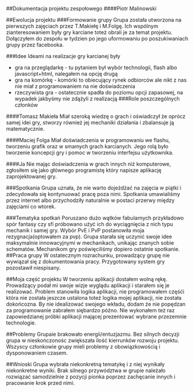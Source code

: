 ##Dokumentacja projektu zespołowego 
####Piotr Malinowski


##Ewolucja projektu
###Formowanie grupy
Grupa została utworzona na pierwszych zajęciach przez T.Makiełę i M.Folgę. Ich wspólnym zianteresowaniem były gry karciane toteż obrali je za temat projektu.
Dołączyłem do zespołu w tydzien po jego uformowaniu po poszukiwaniach grupy przez facebooka.

###Idee
Ideami na realizacje gry karcianej były
- gra na przeglądarkę - tu pytaniem był wybór technologii, flash albo javascript+html, nalegałem na opcję drugą
- gra na komórkę - komórki to obiecujący rynek odbiorców ale nikt z nas nie miał z programowaniem na nie doświadczenia
- rzeczywista gra - ostatecznie spadła do poziomu opcji zapasowej, na wypadek jakbyśmy nie zdążyli z realizacją
###Role poszczególnych członków

####Tomasz Makieła
Miał szeroką wiedzę o grach i oświadczył że oprócz samej idei gry, stworzy również jej mechaniki działania i zbalansuje ją matematycznie.

####Maciej Folga
Miał doświadczenia w programowaniu we flashu, tworzeniu grafik oraz w smamych grach karcianych. Jego rolą było tworzenie koncepcji gry i pomoc w tworzeniu interfejsu użytkownika.

####Ja
Nie mając doświadczenia w grach innych niż komputerowe, zgłosiłem się jako głównego programistę który napisze aplikację zaprojektowanej gry.

###Spotkania
Grupa uznała, że nie warto dojeżdżać na zajęcia w piątki i zdecydowała się kontynuować pracę poza nimi. Spotkania umawialiśmy przez internet albo przychodziły naturalnie w postaci przerwy między zajęciami co wtorek.

###Tematyka spotkań
Poruszano dużo wątków fabularnych przykładowo spór fantasy czy sfi próbowano użyć ich do wyciągnięcia z nich typu mechanik i samej gry. Wybór PvE i PvP postanowiła moja rezygnacja(optowałem za pvp). Grupa starała się uczynić swoje idee maksymalnie innowacyjnymi w mechanikach, unikając znanych sobie schematów. Mechanikom gry poświęciliśmy dopiero ostatnie spotkanie.
##Praca grupy
W ostatecznym rozrachunku, prowadzący grupę nie wywiązał się z dokumentowania pracy. Przygotowany system gry pozostawił niespisany.

##Moja część projektu
W tworzeniu aplikacji dostałem wolną rękę. Prowadzący podał mi swoje wizje wyglądu aplikacji i starałem się je realizować. Problem stanowiła logika aplikacji, nie programowałem częśći która nie została jeszcze ustalona toteż logika mojej aplikacji, nie została dokońcozna.
By nie idealizować swojego wkładu, dodam że nie popędzan za programowanie zabrałem siębardzo późno.
Nie wykonałem też raz zapowiedzianej próbki aplikacji mającej prezentować wybrane przezemnie technologie.

##Problemy
Grupaie brakowało energii/entuzjazmu.
Bez silnych decyzji grupa w nieskończonośc zwiększała ilość kierrunków rozwoju projektu.
Wszyscy członkowie grupy mieli problemy z obowiązkowością i dysponowaniem czasem.

##Wnioski
Grupa wybrała niekonkretną tematykę i z niej wynikały niekonkretne wyniki.
Brak silnego przywództwa w grupie należało rozwiązać samodzielnie z pozycji pionka poprzez zachęcanie innych i pracowanie krok przed nimi.
